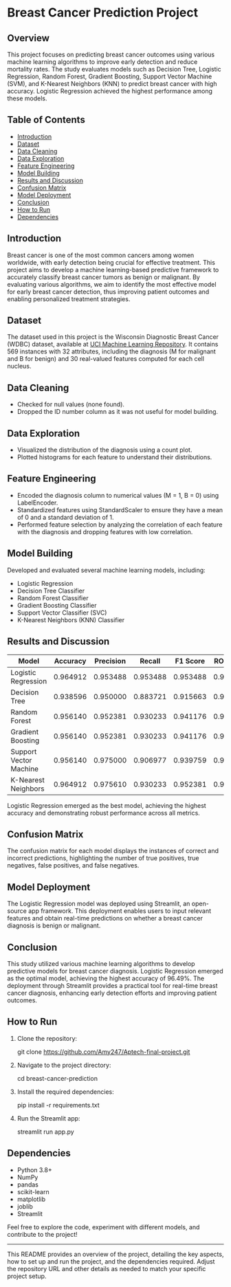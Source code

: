 # Breast Cancer Prediction Project

## Overview
This project focuses on predicting breast cancer outcomes using various machine learning algorithms to improve early detection and reduce mortality rates. The study evaluates models such as Decision Tree, Logistic Regression, Random Forest, Gradient Boosting, Support Vector Machine (SVM), and K-Nearest Neighbors (KNN) to predict breast cancer with high accuracy. Logistic Regression achieved the highest performance among these models.

## Table of Contents
- [Introduction](#introduction)
- [Dataset](#dataset)
- [Data Cleaning](#data-cleaning)
- [Data Exploration](#data-exploration)
- [Feature Engineering](#feature-engineering)
- [Model Building](#model-building)
- [Results and Discussion](#results-and-discussion)
- [Confusion Matrix](#confusion-matrix)
- [Model Deployment](#model-deployment)
- [Conclusion](#conclusion)
- [How to Run](#how-to-run)
- [Dependencies](#dependencies)

## Introduction
Breast cancer is one of the most common cancers among women worldwide, with early detection being crucial for effective treatment. This project aims to develop a machine learning-based predictive framework to accurately classify breast cancer tumors as benign or malignant. By evaluating various algorithms, we aim to identify the most effective model for early breast cancer detection, thus improving patient outcomes and enabling personalized treatment strategies.

## Dataset
The dataset used in this project is the Wisconsin Diagnostic Breast Cancer (WDBC) dataset, available at [UCI Machine Learning Repository](http://archive.ics.uci.edu/ml/datasets/breast+cancer+wisconsin+%28diagnostic%29). It contains 569 instances with 32 attributes, including the diagnosis (M for malignant and B for benign) and 30 real-valued features computed for each cell nucleus.

## Data Cleaning
- Checked for null values (none found).
- Dropped the ID number column as it was not useful for model building.

## Data Exploration
- Visualized the distribution of the diagnosis using a count plot.
- Plotted histograms for each feature to understand their distributions.

## Feature Engineering
- Encoded the diagnosis column to numerical values (M = 1, B = 0) using LabelEncoder.
- Standardized features using StandardScaler to ensure they have a mean of 0 and a standard deviation of 1.
- Performed feature selection by analyzing the correlation of each feature with the diagnosis and dropping features with low correlation.

## Model Building
Developed and evaluated several machine learning models, including:
- Logistic Regression
- Decision Tree Classifier
- Random Forest Classifier
- Gradient Boosting Classifier
- Support Vector Classifier (SVC)
- K-Nearest Neighbors (KNN) Classifier

## Results and Discussion
| Model               | Accuracy | Precision | Recall   | F1 Score | ROC AUC  |
|---------------------|----------|-----------|----------|----------|----------|
| Logistic Regression | 0.964912 | 0.953488  | 0.953488 | 0.953488 | 0.962660 |
| Decision Tree       | 0.938596 | 0.950000  | 0.883721 | 0.915663 | 0.927776 |
| Random Forest       | 0.956140 | 0.952381  | 0.930233 | 0.941176 | 0.951032 |
| Gradient Boosting   | 0.956140 | 0.952381  | 0.930233 | 0.941176 | 0.951032 |
| Support Vector Machine | 0.956140 | 0.975000  | 0.906977 | 0.939759 | 0.946446 |
| K-Nearest Neighbors | 0.964912 | 0.975610  | 0.930233 | 0.952381 | 0.958074 |

Logistic Regression emerged as the best model, achieving the highest accuracy and demonstrating robust performance across all metrics.

## Confusion Matrix
The confusion matrix for each model displays the instances of correct and incorrect predictions, highlighting the number of true positives, true negatives, false positives, and false negatives.

## Model Deployment
The Logistic Regression model was deployed using Streamlit, an open-source app framework. This deployment enables users to input relevant features and obtain real-time predictions on whether a breast cancer diagnosis is benign or malignant.

## Conclusion
This study utilized various machine learning algorithms to develop predictive models for breast cancer diagnosis. Logistic Regression emerged as the optimal model, achieving the highest accuracy of 96.49%. The deployment through Streamlit provides a practical tool for real-time breast cancer diagnosis, enhancing early detection efforts and improving patient outcomes.

## How to Run
1. Clone the repository:
   
   git clone https://github.com/Amy247/Aptech-final-project.git
   
2. Navigate to the project directory:
   
   cd breast-cancer-prediction
   
3. Install the required dependencies:
   
   pip install -r requirements.txt
   
4. Run the Streamlit app:
   
   streamlit run app.py
   

## Dependencies
- Python 3.8+
- NumPy
- pandas
- scikit-learn
- matplotlib
- joblib
- Streamlit

Feel free to explore the code, experiment with different models, and contribute to the project!

---

This README provides an overview of the project, detailing the key aspects, how to set up and run the project, and the dependencies required. Adjust the repository URL and other details as needed to match your specific project setup.
